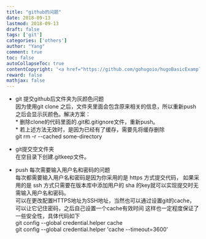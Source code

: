 ```yaml
---
title: "github的问题"
date: 2018-09-13
lastmod: 2018-09-13
draft: false
tags: ['git']
categories: ['others']
author: "Yang"
comment: true
toc: false
autoCollapseToc: true
contentCopyright: '<a href="https://github.com/gohugoio/hugoBasicExample" rel="noopener" target="_blank">See origin</a>'
reward: false
mathjax: false
---
```


- git 提交github后文件夹为灰颜色问题  
因为使用git clone 之后，文件夹里面会包含原来相关的信息，所以重新push之后会显示灰颜色。解决方案：  
\* 删除clone的代码里面的.git和.gitignore文件，重新push。  
\* 若上述方法无效时，是因为已经有了缓存，需要先将缓存删除  
git rm -r --cached some-directory

- git提交空文件夹  
在空目录下创建.gitkeep文件。

- push 每次需要输入用户名和密码的问题  
每次都需要输入用户名和密码是因为你采用的是 https 方式提交代码， 如果采用的是 ssh 方式只需要在版本库中添加用户的 sha 的key就可以实现提交时无需输入用户名和密码。  
可以在更改配置HTTPS地址为SSH地址，当然也可以通过设置git的cache，可以让它记住密码，之后自己设置一个cache有效时间 这样也一定程度保证了一些安全性，具体代码如下  
git config --global credential.helper cache  
git config --global credential.helper 'cache --timeout=3600' 
